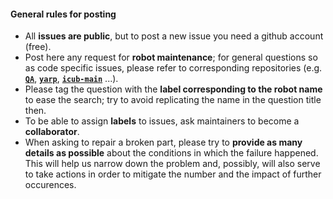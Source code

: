 #### General rules for posting

- All **issues are public**, but to post a new issue you need a github account (free).
- Post here any request for **robot maintenance**; for general questions so as code specific issues, please refer to corresponding repositories \(e.g. [**`QA`**](https://github.com/robotology/QA), [**`yarp`**](https://github.com/robotology/yarp), [**`icub-main`**](https://github.com/robotology/icub-main) ...\).
- Please tag the question with the **label corresponding to the robot name** to ease the search; try to avoid replicating the name in the question title then.
- To be able to assign **labels** to issues, ask maintainers to become a **collaborator**.
- When asking to repair a broken part, please try to **provide as many details as possible** about the conditions in which the failure happened. This will help us narrow down the problem and, possibly, will also serve to take actions in order to mitigate the number and the impact of further occurences.
